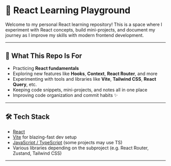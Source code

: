 # 📘 React Learning Playground

Welcome to my personal React learning repository! This is a space where I experiment with React concepts, build mini-projects, and document my journey as I improve my skills with modern frontend development.

---

## 🚀 What This Repo Is For

- Practicing **React fundamentals**
- Exploring new features like **Hooks**, **Context**, **React Router**, and more
- Experimenting with tools and libraries like **Vite**, **Tailwind CSS**, **React Query**, etc.
- Keeping code snippets, mini-projects, and notes all in one place
- Improving code organization and commit habits ✨

---

## 🛠️ Tech Stack

- [React](https://reactjs.org/)
- [Vite](https://vitejs.dev/) for blazing-fast dev setup
- [JavaScript / TypeScript](https://www.typescriptlang.org/) (some projects may use TS)
- Various libraries depending on the subproject (e.g. React Router, Zustand, Tailwind CSS)

---
